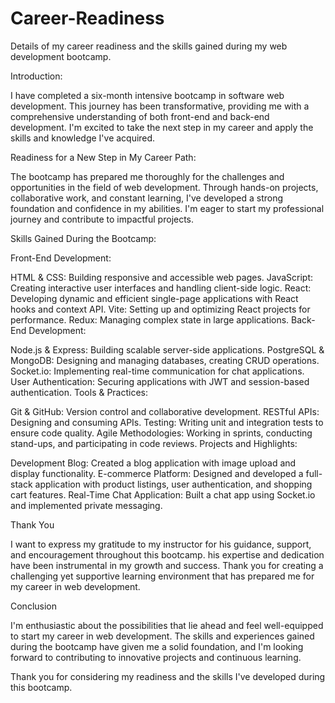 # Career-Readiness
Details of my career readiness and the skills gained during my web development bootcamp.

Introduction:

I have completed a six-month intensive bootcamp in software web development. This journey has been transformative, providing me with a comprehensive understanding of both front-end and back-end development. I'm excited to take the next step in my career and apply the skills and knowledge I've acquired.

Readiness for a New Step in My Career Path:

The bootcamp has prepared me thoroughly for the challenges and opportunities in the field of web development. Through hands-on projects, collaborative work, and constant learning, I've developed a strong foundation and confidence in my abilities. I'm eager to start my professional journey and contribute to impactful projects.

Skills Gained During the Bootcamp:

Front-End Development:

HTML & CSS: Building responsive and accessible web pages.
JavaScript: Creating interactive user interfaces and handling client-side logic.
React: Developing dynamic and efficient single-page applications with React hooks and context API.
Vite: Setting up and optimizing React projects for performance.
Redux: Managing complex state in large applications.
Back-End Development:

Node.js & Express: Building scalable server-side applications.
PostgreSQL & MongoDB: Designing and managing databases, creating CRUD operations.
Socket.io: Implementing real-time communication for chat applications.
User Authentication: Securing applications with JWT and session-based authentication.
Tools & Practices:

Git & GitHub: Version control and collaborative development.
RESTful APIs: Designing and consuming APIs.
Testing: Writing unit and integration tests to ensure code quality.
Agile Methodologies: Working in sprints, conducting stand-ups, and participating in code reviews.
Projects and Highlights:

Development Blog: Created a blog application with image upload and display functionality.
E-commerce Platform: Designed and developed a full-stack application with product listings, user authentication, and shopping cart features.
Real-Time Chat Application: Built a chat app using Socket.io and implemented private messaging.

Thank You

I want to express my gratitude to my instructor for his guidance, support, and encouragement throughout this bootcamp. his expertise and dedication have been instrumental in my growth and success. Thank you for creating a challenging yet supportive learning environment that has prepared me for my career in web development.

Conclusion

I'm enthusiastic about the possibilities that lie ahead and feel well-equipped to start my career in web development. The skills and experiences gained during the bootcamp have given me a solid foundation, and I'm looking forward to contributing to innovative projects and continuous learning.

Thank you for considering my readiness and the skills I've developed during this bootcamp.

